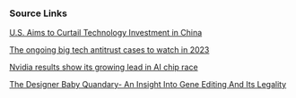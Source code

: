 ### Source Links

[U.S. Aims to Curtail Technology Investment in China](https://www.nytimes.com/2023/02/09/business/us-china-investing-tech-biden.html)

[The ongoing big tech antitrust cases to watch in 2023](https://qz.com/antitrust-cases-big-tech-2023-guide-1849995493)

[Nvidia results show its growing lead in AI chip race](https://www.reuters.com/technology/nvidia-results-show-its-growing-lead-ai-chip-race-2023-02-23/)

[The Designer Baby Quandary- An Insight Into Gene Editing And Its Legality](https://www.livelaw.in/columns/the-designer-baby-quandary-an-insight-into-gene-editing-and-its-legality-222176)
